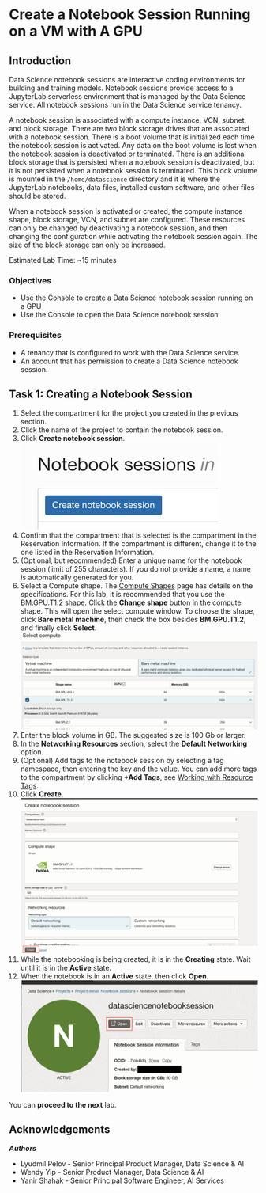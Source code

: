 # Create a Notebook Session Running on a VM with A GPU

## Introduction

Data Science notebook sessions are interactive coding environments for building and training models. Notebook sessions provide access to a JupyterLab serverless environment that is managed by the Data Science service. All notebook sessions run in the Data Science service tenancy.

A notebook session is associated with a compute instance, VCN, subnet, and block storage. There are two block storage drives that are associated with a notebook session. There is a boot volume that is initialized each time the notebook session is activated. Any data on the boot volume is lost when the notebook session is deactivated or terminated. There is an additional block storage that is persisted when a notebook session is deactivated, but it is not persisted when a notebook session is terminated. This block volume is mounted in the ``/home/datascience`` directory and it is where the JupyterLab notebooks, data files, installed custom software, and other files should be stored.

When a notebook session is activated or created, the compute instance shape, block storage, VCN, and subnet are configured. These resources can only be changed by deactivating a notebook session, and then changing the configuration while activating the notebook session again. The size of the block storage can only be increased.

Estimated Lab Time: ~15 minutes

### Objectives

* Use the Console to create a Data Science notebook session running on a GPU
* Use the Console to open the Data Science notebook session

### Prerequisites

* A tenancy that is configured to work with the Data Science service.
* An account that has permission to create a Data Science notebook session.

## Task 1: Creating a Notebook Session

1. Select the compartment for the project you created in the previous section.
1. Click the name of the project to contain the notebook session.
1. Click **Create notebook session**.
    ![Create a notebook](images/create-notebook.png " ")
1. Confirm that the compartment that is selected is the compartment in the Reservation Information. If the compartment is different, change it to the one listed in the Reservation Information.
1. (Optional, but recommended) Enter a unique name for the notebook session (limit of 255 characters). If you do not provide a name, a name is automatically generated for you.
1. Select a Compute shape. The [Compute Shapes](https://docs.cloud.oracle.com/en-us/iaas/Content/Compute/References/computeshapes.htm) page has details on the specifications. For this lab, it is recommended that you use the BM.GPU.T1.2 shape. Click the **Change shape** button in the compute shape. This will open the select compute window. To choose the shape, click **Bare metal machine**, then check the box besides **BM.GPU.T1.2**, and finally click **Select**.
![BMGPU Shape selection](images/choose-gpu-shape.png)
1. Enter the block volume in GB. The suggested size is 100 Gb or larger.
1. In the **Networking Resources** section, select the **Default Networking** option.
1. (Optional) Add tags to the notebook session by selecting a tag namespace, then entering the key and the value. You can add more tags to the compartment by clicking **+Add Tags**, see [Working with Resource Tags](https://docs.cloud.oracle.com/iaas/Content/General/Concepts/resourcetags.htm#workingtags).
1. Click **Create**.
    ![GPU notebook modal](images/create-notebook-gpu.png)
1. While the notebooking is being created, it is in the **Creating** state.  Wait until it is in the **Active** state.
1. When the notebook is in an **Active** state, then click **Open**.
    ![Click open](images/open-active-notebook.png)

You can **proceed to the next** lab.

## **Acknowledgements**

***Authors***

* Lyudmil Pelov - Senior Principal Product Manager, Data Science & AI
* Wendy Yip - Senior Product Manager, Data Science & AI
* Yanir Shahak - Senior Principal Software Engineer, AI Services
